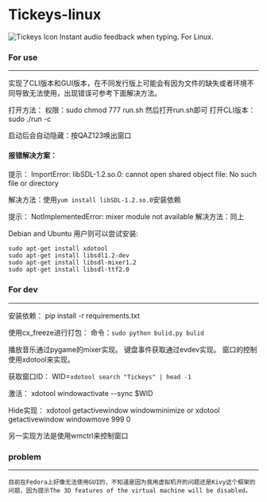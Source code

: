 # Tickeys-linux
![Tickeys Icon](http://ww1.sinaimg.cn/large/8cc88963gw1er08h49mp5j203k03kdfx.jpg)
Instant audio feedback when typing. For Linux. 

### For use
___

实现了CLI版本和GUI版本，在不同发行版上可能会有因为文件的缺失或者环境不同导致无法使用，出现错误可参考下面解决方法。

打开方法：
权限：sudo chmod 777 run.sh
然后打开run.sh即可
打开CLI版本： sudo ./run -c

启动后会自动隐藏：按QAZ123唤出窗口

#### 报错解决方案：

提示：
ImportError: libSDL-1.2.so.0: cannot open shared object file: No such file or directory

解决方法：使用`yum install libSDL-1.2.so.0`安装依赖

提示：
NotImplementedError: mixer module not available
解决方法：同上


Debian and Ubuntu 用户则可以尝试安装:

    sudo apt-get install xdotool 
    sudo apt-get install libsdl1.2-dev
    sudo apt-get install libsdl-mixer1.2
    sudo apt-get install libsdl-ttf2.0

### For dev
___

安装依赖：
pip install -r requirements.txt

使用cx_freeze进行打包：
命令：`sudo python bulid.py bulid`

播放音乐通过pygame的mixer实现。
键盘事件获取通过evdev实现。
窗口的控制使用xdotool来实现。

获取窗口ID：
WID=`xdotool search "Tickeys" | head -1`

激活：
xdotool windowactivate --sync $WID

Hide实现：
xdotool getactivewindow windowminimize
or
xdotool getactivewindow windowmove 999 0

另一实现方法是使用wmctrl来控制窗口

### problem

___

    目前在Fedora上好像无法使用GUI的，不知道是因为我用虚拟机开的问题还是Kivy这个框架的问题，因为提示The 3D features of the virtual machine will be disabled。
